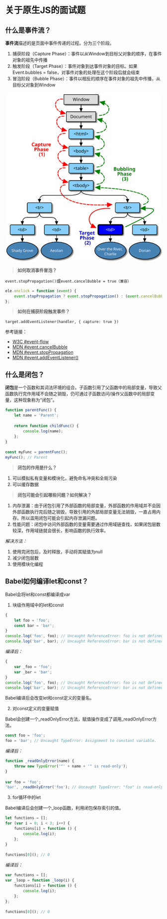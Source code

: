 # 关于原生JS的面试题

## 什么是事件流？

**事件流**描述的是页面中事件传递的过程。分为三个阶段。

1. 捕获阶段（Capture Phase）：事件以从Window到目标父对象的顺序，在事件对象的祖先中传播
2. 触发阶段（Target Phase）：事件对象到达事件对象的目标。如果<span hl>Event.bubbles = false</span>，对事件对象的处理在这个阶段后就会结束
3. 冒泡阶段（Bubble Phase）：事件以相反的顺序在事件对象的祖先中传播，从目标父对象到Window

![image.svg](/images/interview/eventflow.svg)

> **如何取消事件冒泡？**

`event.stopPropagation()`或`event.cancelBubble = true（兼容）`

```javascript
ele.onclick = function (event) {
	event.stopPropagation ? event.stopPropagation() : (event.cancelBubble = true);
};
```

> **如何在捕获阶段触发事件？**

`target.addEventListener(handler, { capture: true })`

<span hlbg>参考链接：</span>

- [W3C #event-flow](https://www.w3.org/TR/DOM-Level-3-Events/#event-flow)
- [MDN #event.cancelBubble](https://developer.mozilla.org/zh-CN/docs/Web/API/Event/cancelBubble)
- [MDN #event.stopPropagation](https://developer.mozilla.org/zh-CN/docs/Web/API/Event/stopPropagation)
- [MDN #event.addEventListener()](https://developer.mozilla.org/zh-CN/docs/Web/API/EventTarget/addEventListener)

## 什么是闭包？

**闭包**是一个函数和其词法环境的组合。子函数引用了父函数中的局部变量，导致父函数执行完作用域不会随之销毁，仍可通过子函数访问/操作父函数中的局部变量，这种现象称为“闭包”。

```javascript
function parentFunc() {
	let name = 'Parent';

	return function childFunc() {
		console.log(name);
	};
}

const myFunc = parentFunc();
myFunc(); // Parent
```

> **闭包的作用是什么？**

1. 可以模拟私有变量和模块化，避免命名冲突和全局污染
2. 可以缓存数据

> **闭包可能会引起哪些问题？如何解决？**

1. 内存泄漏：由于闭包引用了外部函数的局部变量，外部函数的作用域并不会因外部函数执行完后随之销毁，导致引用的外部局部变量无法销毁，一直占用内存。所以滥用闭包可能会引起内存泄漏问题。
2. 性能问题：闭包中访问外部函数的变量需要通过作用域链查找，如果闭包层数较深，作用域链就会很长，影响函数的执行效率。

<i>解决方法：</i>

1. 使用完闭包后，及时释放，手动将其赋值为null
2. 减少闭包层数
3. 使用模块化编程

## Babel如何编译let和const？

Babel会将let和const都编译成<span hl>var</span>

1. 块级作用域中的let和const

```javascript
{
	let foo = 'foo';
	const bar = 'bar';
}
console.log('foo', foo); // Uncaught ReferenceError: foo is not defined
console.log('bar', bar); // Uncaught ReferenceError: bar is not defined
```

<i>编译后：</i>

```javascript
{
	var _foo = 'foo';
	var _bar = 'bar';
}
console.log('foo', foo); // Uncaught ReferenceError: foo is not defined
console.log('bar', bar); // Uncaught ReferenceError: bar is not defined
```

Babel编译后会改变let和const定义的变量名。

2. 对const定义的变量赋值

Babel会创建一个<span hl>\_readOnlyError</span>方法，赋值操作变成了调用\_readOnlyError方法。

```javascript
const foo = 'foo';
foo = 'bar'; // Uncaught TypeError: Assignment to constant variable.
```

<i>编译后：</i>

```javascript
function _readOnlyError(name) {
	throw new TypeError('"' + name + '" is read-only');
}

var foo = 'foo';
'bar', _readOnlyError('foo'); // Uncaught TypeError: "foo" is read-only
```

3. for循环中的let

Babel编译后会创建一个<span hl>\_loop</span>函数，利用<span hl>闭包</span>保存索引的值。

```javascript
let functions = [];
for (var i = 0; i < 3; i++) {
	functions[i] = function () {
		console.log(i);
	};
}

functions[0](); // 0
```

<i>编译后：</i>

```javascript
var functions = [];
var _loop = function _loop(i) {
	functions[i] = function () {
		console.log(i);
	};
};

functions[0](); // 0
```
